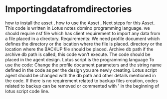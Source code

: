 # Importingdatafromdirectories
how to install the asset , how to use the Asset , Next steps for this Asset.
This code is written in Lotus notes domino programming language. we should require nsf file which has client requirement to import any data from a file placed in a directory.
Requirements: We need profile document which defines the directory or the location where the file is placed.  directory or the location where the BACKUP file should be placed. Archive db path if the archive db path is called, this code won't execute. 
The code should be placed in the agent design. 
Lotus script is the programming language
To use the code: Change the profile document parameters and the string name defined in the code as per the design you are newly creating. 
Lotus script agent should be changed with the db path and other details mentioned in the code. 
If there is no requirement related to backup files creation, codes related to backup can be removed or commented with ' in the beginning of lotus script code line.
